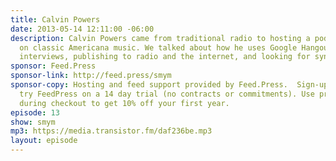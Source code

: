 ```yaml
---
title: Calvin Powers
date: 2013-05-14 12:11:00 -06:00
description: Calvin Powers came from traditional radio to hosting a podcast focusing
  on classic Americana music. We talked about how he uses Google Hangouts to record
  interviews, publishing to radio and the internet, and looking for syndication opportunities.
sponsor: Feed.Press
sponsor-link: http://feed.press/smym
sponsor-copy: Hosting and feed support provided by Feed.Press.  Sign-up today and
  try FeedPress on a 14 day trial (no contracts or commitments). Use promo code "smym"
  during checkout to get 10% off your first year.
episode: 13
show: smym
mp3: https://media.transistor.fm/daf236be.mp3
layout: episode
---
```



